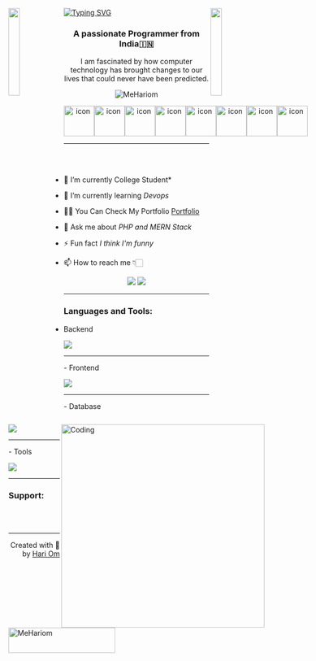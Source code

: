 
<img align="left" src="https://user-images.githubusercontent.com/65187002/144930161-2f783401-8d27-4fdf-a2f7-cc0ba32f1f1f.gif" width="21%" style="display:inline;"><img align="right" src="https://user-images.githubusercontent.com/65187002/144930161-2f783401-8d27-4fdf-a2f7-cc0ba32f1f1f.gif" width="21%" style="display:inline;">
[![Typing SVG](https://readme-typing-svg.herokuapp.com?font=Fira+Code&pause=1000&color=F72B13&random=false&width=435&lines=Hey++There+%F0%9F%91%8B++I+am+Hari+Om+Sharma+)](https://git.io/typing-svg)
<h3 align="center">A passionate Programmer from India🇮🇳</h3>
<p align="center">I am fascinated by how computer technology has brought changes to our lives that could never have been predicted.</p>
<p align="center"> 
 <img src="https://komarev.com/ghpvc/?username=MeHariom&label=Profile%20views&color=0e75b6&style=flat" alt="MeHariom" /> 

</p>

<div align="center">
    <div style="display: flex; align-items: flex-start;"><img src="https://techstack-generator.vercel.app/js-icon.svg" alt="icon" width="60" height="60" />
        <img src="https://techstack-generator.vercel.app/ts-icon.svg" alt="icon" width="60" height="60" />
        <img src="https://techstack-generator.vercel.app/react-icon.svg" alt="icon" width="60" height="60" />
        <img src="https://techstack-generator.vercel.app/django-icon.svg" alt="icon" width="60" height="60" />
        <img src="https://techstack-generator.vercel.app/python-icon.svg" alt="icon" width="60" height="60" />
        <img src="https://techstack-generator.vercel.app/github-icon.svg" alt="icon" width="60" height="60" />
        <img src="https://techstack-generator.vercel.app/mysql-icon.svg" alt="icon" width="60" height="60" />
        <img src="https://techstack-generator.vercel.app/java-icon.svg" alt="icon" width="60" height="60" /></div>
</div>

<hr>



<img align="right" alt="Coding" width="400" src="https://user-images.githubusercontent.com/74038190/229223263-cf2e4b07-2615-4f87-9c38-e37600f8381a.gif">
<br><br>

- 🔭 I’m currently College Student*<br>

- 🌱 I’m currently learning *Devops*<br>

- 👨‍💻 You Can Check My Portfolio <a href="https://personal-portfolio-d492wabms-hariom35s-projects.vercel.app">Portfolio</a>   <br>

- 💬 Ask me about *PHP and MERN Stack*<br>
- ⚡ Fun fact *I think I'm funny*<br>
- 📫 How to reach me 👇🏻
<!-- social handles -->
<div align="center"> 
      <!-- gmail -->
      <a href = "mailto:hariom3572@gmail.com"><img src="https://img.shields.io/badge/-Gmail-%23333?style=for-the-badge&logo=gmail&logoColor=white" target="_blank"></a>
      <!-- linkedin -->
      <a href="https://www.linkedin.com/in/hari-om-70a01a17b/" target="_blank"><img src="https://img.shields.io/badge/-LinkedIn-%230077B5?style=for-the-badge&logo=linkedin&logoColor=white" target="_blank"></a> 
    </div>

<hr>


<h3 align="left">Languages and Tools:</h3>

- Backend
<p align="left">
  <a href="https://skillicons.dev">
    <img src="https://skillicons.dev/icons?i=php,laravel,java,nodejs,py" />
  </a>
</p>
<hr>
- Frontend
<p align="left">
  <a href="https://skillicons.dev">
    <img src="https://skillicons.dev/icons?i=ts,js,react,tailwind,html,css" />
  </a>
</p>
<hr>
- Database
<p align="left">
  <a href="https://skillicons.dev">
    <img src="https://skillicons.dev/icons?i=mongodb,mysql,postgresql" />
  </a>
</p>

<hr>
- Tools
<p align="left">
  <a href="https://skillicons.dev">
    <img src="https://skillicons.dev/icons?i=git,github,figma,vscode,linux,photoshop" />
  </a>
</p>
<hr>
<h3 align="left">Support:</h3>
<p><a href="https://www.buymeacoffee.com/https://www.buymeacoffee.com/MeHariom"> <img align="left" src="https://cdn.buymeacoffee.com/buttons/v2/default-yellow.png" height="50" width="210" alt="MeHariom" /></a></p><br><br>


<hr>
<p align="right" > Created with 🧡 by <a href="https://personal-portfolio-d492wabms-hariom35s-projects.vercel.app">Hari Om</a></p>
